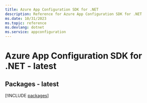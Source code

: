```yaml
---
title: Azure App Configuration SDK for .NET
description: Reference for Azure App Configuration SDK for .NET
ms.date: 10/31/2023
ms.topic: reference
ms.devlang: dotnet
ms.service: appconfiguration
---
```

# Azure App Configuration SDK for .NET - latest
## Packages - latest
[!INCLUDE [packages](app-configuration-index.md)]